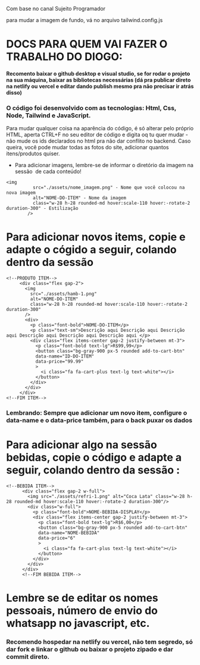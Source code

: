 Com base no canal Sujeito Programador

para mudar a imagem de fundo, vá no arquivo tailwind.config.js

 # DOCS PARA QUEM VAI FAZER O TRABALHO DO DIOGO:
#### Recomento baixar o github desktop e visual studio, se for rodar o projeto na sua máquina, baixar as bibliotecas necessárias (dá pra publicar direto na netlify ou vercel e editar dando publish mesmo pra não precisar ir atrás disso)

 
 ### O código foi desenvolvido com as tecnologias: Html, Css, Node, Tailwind e JavaScript.
 Para mudar qualquer coisa na aparência do código, é só alterar pelo próprio HTML, aperta CTRL+F no seu editor de código e digita oq tu quer mudar - não mude os ids declarados no html pra não dar conflito no backend.
 Caso queira, você pode mudar todas as fotos do site, adicionar quantos itens/produtos quiser.

 - Para adicionar imagens, lembre-se de informar o diretório da imagem na sessão <img/> de cada conteúdo!
```
<img 
          src="./assets/nome_imagem.png" - Nome que você colocou na nova imagem
          alt="NOME-DO-ITEM" - Nome da imagem
          class="w-28 h-28 rounded-md hover:scale-110 hover:-rotate-2 duration-300" - Estilização
        />
```

 # Para adicionar novos items, copie e adapte o cógido a seguir, colando dentro da sessão   <!--INICIO MENU-->
 ```
<!--PRODUTO ITEM-->
      <div class="flex gap-2">
        <img 
          src="./assets/hamb-1.png"
          alt="NOME-DO-ITEM"
          class="w-28 h-28 rounded-md hover:scale-110 hover:-rotate-2 duration-300"
        />
        <div>
          <p class="font-bold">NOME-DO-ITEM</p>
          <p class="text-sm">Descrição aqui Descrição aqui Descrição aqui Descrição aqui Descrição aqui Descrição aqui </p> 
          <div class="flex items-center gap-2 justify-between mt-3">
            <p class="font-bold text-lg">R$99,99</p>
            <button class="bg-gray-900 px-5 rounded add-to-cart-btn"
            data-name="ID-DO-ITEM"
            data-price="99.99"
            >
              <i class="fa fa-cart-plus text-lg text-white"></i>
            </button>
          </div>
        </div>
      </div>
<!--FIM ITEM-->
```
 ### Lembrando: Sempre que adicionar um novo item, configure o data-name e o data-price também, para o back puxar os dados

# Para adicionar algo na sessão bebidas, copie o código e adapte a seguir, colando dentro da sessão <!--GRID BEBIDAS--> :
```
<!--BEBIDA ITEM-->
      <div class="flex gap-2 w-full">
        <img src="./assets/refri-1.png" alt="Coca Lata" class="w-28 h-28 rounded-md hover:scale-110 hover:-rotate-2 duration-300"/>
        <div class="w-full">
          <p class="font-bold">NOME-BEBIDA-DISPLAY</p>
          <div class="flex items-center gap-2 justify-between mt-3">
            <p class="font-bold text-lg">R$6,00</p>
            <button class="bg-gray-900 px-5 rounded add-to-cart-btn"
            data-name="NOME-BEBIDA"
            data-price="6"
            >
              <i class="fa fa-cart-plus text-lg text-white"></i>
            </button>
          </div>
        </div>
      </div>
      <!--FIM BEBIDA ITEM-->
```

# Lembre se de editar os nomes pessoais, número de envio do whatsapp no javascript, etc.
### Recomendo hospedar na netlify ou vercel, não tem segredo, só dar fork e linkar o github ou baixar o projeto zipado e dar commit direto.
